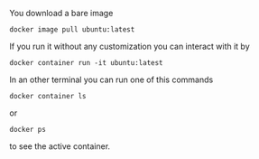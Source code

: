 
You download a bare image
```
docker image pull ubuntu:latest
```
If you run it without any customization you can interact with it by 
```
docker container run -it ubuntu:latest
```

In an other terminal you can run one of this commands
```
docker container ls
```
or
```
docker ps
```
to see the active container.
